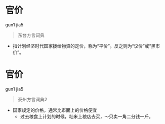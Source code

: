 # 官价
gun1 jia5
> 东台方言词典
- 指计划经济时代国家拨给物资的定价，称为“平价”。反之则为“议价”或“黑市价”。

# 官价
gun1 jia5
> 泰州方言词典2
- 国家规定的价格，通常比市面上的价格便宜
  - 过去粮食上计划的时候，籼米上粮店去买，～只卖一角二分钱一斤。
